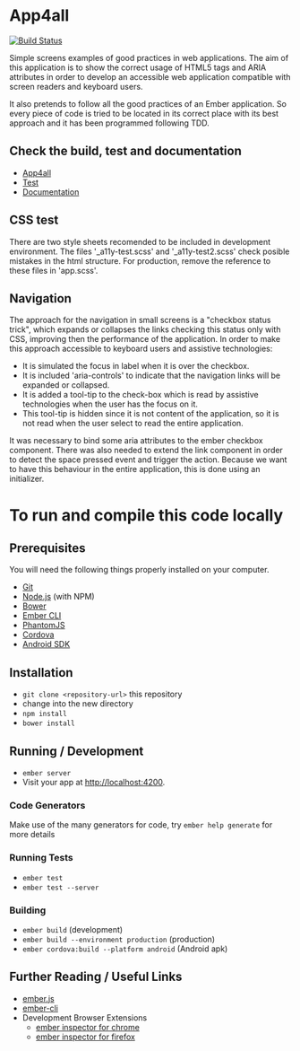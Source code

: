 # App4all

[![Build Status](https://travis-ci.org/ponchoblesa/app4all.svg?branch=master)](https://travis-ci.org/ponchoblesa/app4all)

Simple screens examples of good practices in web applications. The aim of this application is to show the correct usage of HTML5 tags and ARIA attributes in order to develop an accessible web application compatible with screen readers and keyboard users.

It also pretends to follow all the good practices of an Ember application. So every piece of code is tried to be located in its correct place with its best approach and it has been programmed following TDD.

## Check the build, test and documentation

* [App4all](http://ponchoblesa.github.io/app4all/)
* [Test](http://ponchoblesa.github.io/app4all/tests/)
* [Documentation](http://ponchoblesa.github.io/app4all/docs/)

## CSS test

There are two style sheets recomended to be included in development environment. The files '_a11y-test.scss' and '_a11y-test2.scss' check posible mistakes in the html structure. For production, remove the reference to these files in 'app.scss'.

## Navigation

The approach for the navigation in small screens is a "checkbox status trick", which expands or collapses the links checking this status only with CSS, improving then the performance of the application. In order to make this approach accessible to keyboard users and assistive technologies:

* It is simulated the focus in label when it is over the checkbox.
* It is included 'aria-controls' to indicate that the navigation links will be expanded or collapsed.
* It is added a tool-tip to the check-box which is read by assistive technologies when the user has the focus on it.
* This tool-tip is hidden since it is not content of the application, so it is not read when the user select to read the entire application.

It was necessary to bind some aria attributes to the ember checkbox component. There was also needed to extend the link component in order to detect the space pressed event and trigger the action. Because we want to have this behaviour in the entire application, this is done using an initializer.

# To run and compile this code locally

## Prerequisites

You will need the following things properly installed on your computer.

* [Git](http://git-scm.com/)
* [Node.js](http://nodejs.org/) (with NPM)
* [Bower](http://bower.io/)
* [Ember CLI](http://www.ember-cli.com/)
* [PhantomJS](http://phantomjs.org/)
* [Cordova](https://www.npmjs.com/package/cordova)
* [Android SDK](https://developer.android.com/sdk/index.html)

## Installation

* `git clone <repository-url>` this repository
* change into the new directory
* `npm install`
* `bower install`

## Running / Development

* `ember server`
* Visit your app at [http://localhost:4200](http://localhost:4200).

### Code Generators

Make use of the many generators for code, try `ember help generate` for more details

### Running Tests

* `ember test`
* `ember test --server`

### Building

* `ember build` (development)
* `ember build --environment production` (production)
* `ember cordova:build --platform android` (Android apk)

## Further Reading / Useful Links

* [ember.js](http://emberjs.com/)
* [ember-cli](http://www.ember-cli.com/)
* Development Browser Extensions
  * [ember inspector for chrome](https://chrome.google.com/webstore/detail/ember-inspector/bmdblncegkenkacieihfhpjfppoconhi)
  * [ember inspector for firefox](https://addons.mozilla.org/en-US/firefox/addon/ember-inspector/)

